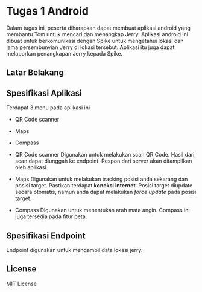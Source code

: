 # Tugas 1 Android

Dalam tugas ini, peserta diharapkan dapat membuat aplikasi android yang membantu Tom untuk mencari dan menangkap Jerry. Aplikasi android ini dibuat untuk berkomunikasi dengan Spike untuk mengetahui lokasi dan lama persembunyian Jerry di lokasi tersebut. Aplikasi itu juga dapat melaporkan penangkapan Jerry kepada Spike.

## Latar Belakang

## Spesifikasi Aplikasi
Terdapat 3 menu pada aplikasi ini
- QR Code scanner
- Maps
- Compass

- QR Code scanner
Digunakan untuk melakukan scan QR Code. Hasil dari scan dapat diunggah ke endpoint. Respon dari server akan ditampilkan oleh aplikasi.

- Maps
Digunakan untuk melakukan tracking posisi anda sekarang dan posisi target. Pastikan terdapat **koneksi internet**. Posisi target diupdate secara otomatis, namun anda dapat melakukan *force update* pada posisi target.

- Compass
Digunakan untuk menentukan arah mata angin. Compass ini juga tersedia pada fitur peta.

## Spesifikasi Endpoint
Endpoint digunakan untuk mengambil data lokasi jerry.

## License

MIT License